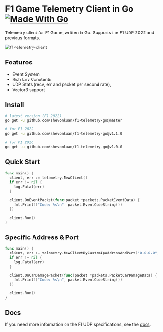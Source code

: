 # F1 Game Telemetry Client in Go [![Made With Go](https://img.shields.io/badge/Made%20with-Go-1f425f.svg?color=007EC6)](http://golang.org)

Telemetry client for F1 Game, written in Go. Supports the F1 UDP 2022 and previous formats.

![f1-telemetry-client](https://user-images.githubusercontent.com/20264712/121112897-ccc2fb00-c819-11eb-9739-91ccddcbcdc4.png)

## Features

- Event System
- Rich Env Constants
- UDP Stats (recv, err and packet per second rate),
- Vector3 support

## Install

```bash
# latest version (F1 2022)
go get -u github.com/shevonkuan/f1-telemetry-go@master

# for F1 2022
go get -u github.com/shevonkuan/f1-telemetry-go@v1.1.0

# for F1 2020
go get -u github.com/shevonkuan/f1-telemetry-go@v1.0.0
```

## Quick Start

```go
func main() {
  client, err := telemetry.NewClient()
  if err != nil {
	log.Fatal(err)
  }

  client.OnEventPacket(func(packet *packets.PacketEventData) {
  	fmt.Printf("Code: %s\n", packet.EventCodeString())
  })

  client.Run()
}
```

## Specific Address & Port

```go
func main() {
  client, err := telemetry.NewClientByCustomIpAddressAndPort("0.0.0.0", 20777)
  if err != nil {
	log.Fatal(err)
  }

  client.OnCarDamagePacket(func(packet *packets.PacketCarDamageData) {
  	fmt.Printf("Code: %s\n", packet.EventCodeString())
  })

  client.Run()
}
```

## Docs

If you need more information on the F1 UDP specifications, see the [docs](/docs).
